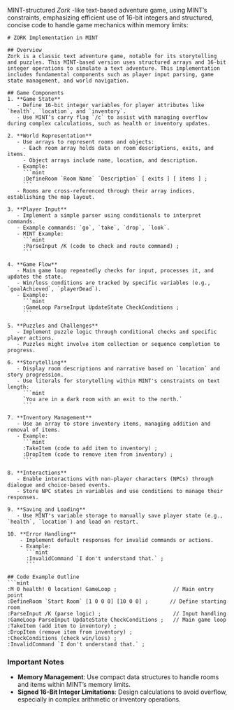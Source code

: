 MINT-structured *Zork* -like text-based adventure game, using MINT’s constraints, emphasizing efficient use of 16-bit integers and structured, concise code to handle game mechanics within memory limits:

```mint
# ZORK Implementation in MINT

## Overview
Zork is a classic text adventure game, notable for its storytelling and puzzles. This MINT-based version uses structured arrays and 16-bit integer operations to simulate a text adventure. This implementation includes fundamental components such as player input parsing, game state management, and world navigation.

## Game Components
1. **Game State**  
   - Define 16-bit integer variables for player attributes like `health`, `location`, and `inventory`.
   - Use MINT’s carry flag `/c` to assist with managing overflow during complex calculations, such as health or inventory updates.

2. **World Representation**  
   - Use arrays to represent rooms and objects:
     - Each room array holds data on room descriptions, exits, and items.
     - Object arrays include name, location, and description.
   - Example:
     ```mint
     :DefineRoom `Room Name` `Description` [ exits ] [ items ] ;
     ```
   - Rooms are cross-referenced through their array indices, establishing the map layout.

3. **Player Input**  
   - Implement a simple parser using conditionals to interpret commands.  
   - Example commands: `go`, `take`, `drop`, `look`.
   - MINT Example:
     ```mint
     :ParseInput /K (code to check and route command) ;
     ```

4. **Game Flow**  
   - Main game loop repeatedly checks for input, processes it, and updates the state.
   - Win/loss conditions are tracked by specific variables (e.g., `goalAchieved`, `playerDead`).
   - Example:
     ```mint
     :GameLoop ParseInput UpdateState CheckConditions ;
     ```

5. **Puzzles and Challenges**  
   - Implement puzzle logic through conditional checks and specific player actions.
   - Puzzles might involve item collection or sequence completion to progress.

6. **Storytelling**  
   - Display room descriptions and narrative based on `location` and story progression.
   - Use literals for storytelling within MINT's constraints on text length:
     ```mint
     `You are in a dark room with an exit to the north.`
     ```

7. **Inventory Management**  
   - Use an array to store inventory items, managing addition and removal of items.
   - Example:
     ```mint
     :TakeItem (code to add item to inventory) ;
     :DropItem (code to remove item from inventory) ;
     ```

8. **Interactions**  
   - Enable interactions with non-player characters (NPCs) through dialogue and choice-based events.
   - Store NPC states in variables and use conditions to manage their responses.

9. **Saving and Loading**  
   - Use MINT's variable storage to manually save player state (e.g., `health`, `location`) and load on restart.

10. **Error Handling**  
    - Implement default responses for invalid commands or actions.
    - Example:
      ```mint
      :InvalidCommand `I don't understand that.` ;
      ```

## Code Example Outline
```mint
:M 0 health! 0 location! GameLoop ;                  // Main entry point
:DefineRoom `Start Room` [1 0 0 0] [10 0 0] ;       // Define starting room
:ParseInput /K (parse logic) ;                       // Input handling
:GameLoop ParseInput UpdateState CheckConditions ;   // Main game loop
:TakeItem (add item to inventory) ;
:DropItem (remove item from inventory) ;
:CheckConditions (check win/loss) ;
:InvalidCommand `I don't understand that.` ;
```

### Important Notes
- **Memory Management**: Use compact data structures to handle rooms and items within MINT’s memory limits.
- **Signed 16-Bit Integer Limitations**: Design calculations to avoid overflow, especially in complex arithmetic or inventory operations.

 
